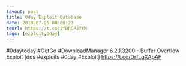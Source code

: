 ```yaml
---
layout: post
title: 0day Exploit Database
date: 2018-07-25 00:00:23
tourl: https://t.co/ifDhCPJfYM
tags: [exploit,0day]
---
```

#0daytoday #GetGo #DownloadManager 6.2.1.3200 - Buffer Overflow Exploit [dos #exploits #0day #Exploit] https://t.co/DrfLqXApAF